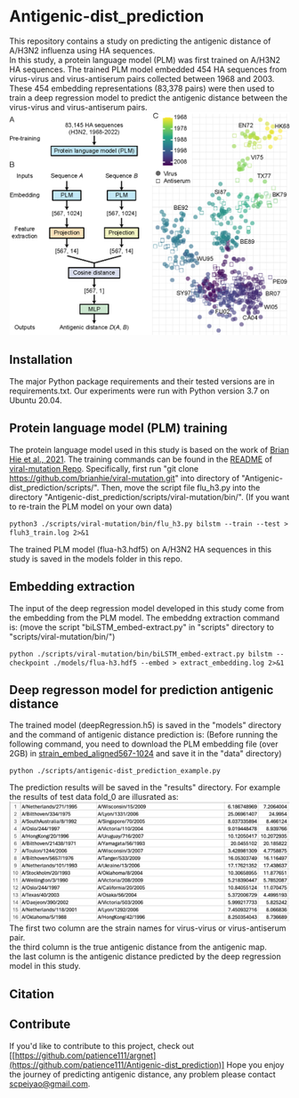 # Antigenic-dist_prediction
This repository contains a study on predicting the antigenic distance of A/H3N2 influenza using HA sequences.<br>
In this study, a protein language model (PLM) was first trained on A/H3N2 HA sequences. The trained PLM model embedded 454 HA sequences from virus-virus and virus-antiserum pairs collected between 1968 and 2003. These 454 embedding representations (83,378 pairs) were then used to train a deep regression model to predict the antigenic distance between the virus-virus and virus-antiserum pairs.
![alt text](https://github.com/patience111/Antigenic-dist_prediction/blob/main/pics/image-abstract.png)</br>

Installation
------------
The major Python package requirements and their tested versions are in requirements.txt.
Our experiments were run with Python version 3.7 on Ubuntu 20.04.

Protein language model (PLM) training
------------
The protein language model used in this study is based on the work of [Brian Hie et al., 2021](https://www.science.org/doi/10.1126/science.abd7331). The training commands can be found in the [README](https://github.com/brianhie/viral-mutation/blob/master/README.md) of [viral-mutation Repo](https://github.com/brianhie/viral-mutation/tree/master). 
Specifically, first run "git clone https://github.com/brianhie/viral-mutation.git" into directory of "Antigenic-dist_prediction/scripts/". Then, move the script file flu_h3.py into the directory "Antigenic-dist_prediction/scripts/viral-mutation/bin/". (If you want to re-train the PLM model on your own data)

``` 
python3 ./scripts/viral-mutation/bin/flu_h3.py bilstm --train --test > fluh3_train.log 2>&1
```
The trained PLM model (flua-h3.hdf5) on A/H3N2 HA sequences in this study is saved in the models folder in this repo.

Embedding extraction 
------------
The input of the deep regression model developed in this study come from the embedding from the PLM model. The embeddng extraction command is:
(move the script "biLSTM_embed-extract.py" in "scripts" directory to "scripts/viral-mutation/bin/")
``` 
python ./scripts/viral-mutation/bin/biLSTM_embed-extract.py bilstm --checkpoint ./models/flua-h3.hdf5 --embed > extract_embedding.log 2>&1

```
Deep regresson model for prediction antigenic distance 
------------
The trained model (deepRegression.h5) is saved in the "models" directory and the command of antigenic distance prediction is:
(Before running the following command, you need to download the PLM embedding file (over 2GB) in [strain_embed_aligned567-1024](https://drive.google.com/file/d/1JtxSO6kZfOS_WxGDwQgTEF_rDuVxjseR/view?usp=drive_link) and save it in the "data" directory)
``` 
python ./scripts/antigenic-dist_prediction_example.py
```
The prediction results will be saved in the "results" directory. For example the results of test data fold_0 are illusrated as:
![alt text](https://github.com/patience111/Antigenic-dist_prediction/blob/main/pics/prediction_fold-0.png)
The first two column are the strain names for virus-virus or virus-antiserum pair.</br>
the third column is the true antigenic distance from the antigenic map.</br>
the last column is the antigenic distance predicted by the deep regression model in this study.

Citation
------------

Contribute
------------
If you'd like to contribute to this project, check out [[https://github.com/patience111/argnet](https://github.com/patience111/Antigenic-dist_prediction)]
Hope you enjoy the journey of predicting antigenic distance, any problem please contact scpeiyao@gmail.com.



